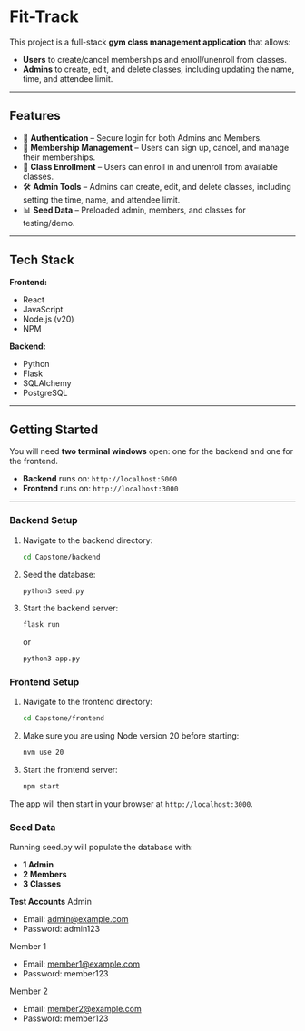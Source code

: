 # Fit-Track  

This project is a full-stack **gym class management application** that allows:  
- **Users** to create/cancel memberships and enroll/unenroll from classes.  
- **Admins** to create, edit, and delete classes, including updating the name, time, and attendee limit.  

---

## Features  

- 🔑 **Authentication** – Secure login for both Admins and Members.  
- 👤 **Membership Management** – Users can sign up, cancel, and manage their memberships.  
- 📅 **Class Enrollment** – Users can enroll in and unenroll from available classes.  
- 🛠 **Admin Tools** – Admins can create, edit, and delete classes, including setting the time, name, and attendee limit.  
- 📊 **Seed Data** – Preloaded admin, members, and classes for testing/demo.  

---

## Tech Stack  

**Frontend:**  
- React  
- JavaScript  
- Node.js (v20)  
- NPM  

**Backend:**  
- Python  
- Flask  
- SQLAlchemy  
- PostgreSQL  

---

## Getting Started  

You will need **two terminal windows** open: one for the backend and one for the frontend.  

- **Backend** runs on: `http://localhost:5000`  
- **Frontend** runs on: `http://localhost:3000`  

---

### Backend Setup  

1. Navigate to the backend directory:  
   ```bash
   cd Capstone/backend
   ```
2. Seed the database:
   ```bash
   python3 seed.py
   ```
3. Start the backend server:
   ```bash
   flask run
   ```
   or
   ```bash
   python3 app.py
   ```
   
### Frontend Setup

1. Navigate to the frontend directory:
   ```bash
   cd Capstone/frontend
   ```
2. Make sure you are using Node version 20 before starting:
   ```bash
   nvm use 20
   ```
3. Start the frontend server:
   ```bash
   npm start
   ```
   
The app will then start in your browser at `http://localhost:3000`.

### Seed Data

Running seed.py will populate the database with:
- **1 Admin**
- **2 Members**
- **3 Classes**

**Test Accounts**
Admin
- Email: admin@example.com
- Password: admin123

Member 1
- Email: member1@example.com
- Password: member123

Member 2
- Email: member2@example.com
- Password: member123
